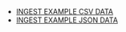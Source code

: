 * [INGEST EXAMPLE CSV DATA](/sql-preview/sql-bulk-insert-csv)
* [INGEST EXAMPLE JSON DATA](/sql-preview/sql-bulk-insert-json)